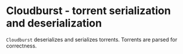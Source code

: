 # Cloudburst - torrent serialization and deserialization

`Cloudburst` deserializes and serializes torrents. Torrents are parsed for correctness.
